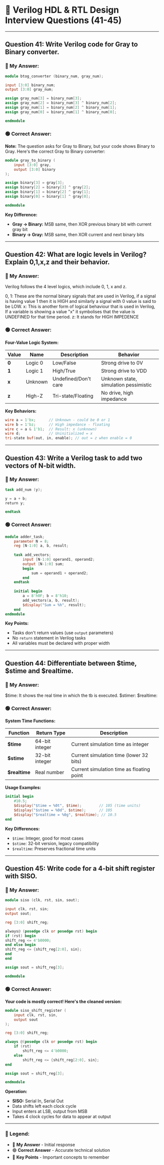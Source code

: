 # 🔷 Verilog HDL & RTL Design Interview Questions (41-45)
---

## Question 41: Write Verilog code for Gray to Binary converter.

### 🔴 My Answer:
```verilog
module btog_converter (binary_num, gray_num);

input [3:0] binary_num;
output [3:0] gray_num;

assign gray_num[3] = binary_num[3];
assign gray_num[2] = binary_num[3] ^ binary_num[2];
assign gray_num[1] = binary_num[2] ^ binary_num[1];
assign gray_num[0] = binary_num[1] ^ binary_num[0];

endmodule
```

### 🟢 Correct Answer:

**Note:** The question asks for Gray to Binary, but your code shows Binary to Gray. Here's the correct Gray to Binary converter:

```verilog
module gray_to_binary (
    input [3:0] gray,
    output [3:0] binary
);

assign binary[3] = gray[3];
assign binary[2] = binary[3] ^ gray[2];
assign binary[1] = binary[2] ^ gray[1];
assign binary[0] = binary[1] ^ gray[0];

endmodule
```

**Key Difference:**
- **Gray → Binary:** MSB same, then XOR previous binary bit with current gray bit
- **Binary → Gray:** MSB same, then XOR current and next binary bits

---

## Question 42: What are logic levels in Verilog? Explain 0,1,x,z and their behavior.

### 🔴 My Answer:
Verilog follows the 4 level logics, which include 0, 1, x and z.

0, 1: These are the normal binary signals that are used in Verilog, if a signal is having value 1 then it is HIGH and similarly a signal with 0 value is said to be LOW.
x: This is another form of logical behaviour that is used in Verilog, If a variable is showing a value "x" it symbolises that the value is UNDEFINED for that time period.
z: It stands for HIGH IMPEDENCE

### 🟢 Correct Answer:

**Four-Value Logic System:**

| Value | Name | Description | Behavior |
|-------|------|-------------|----------|
| **0** | Logic 0 | Low/False | Strong drive to 0V |
| **1** | Logic 1 | High/True | Strong drive to VDD |
| **x** | Unknown | Undefined/Don't care | Unknown state, simulation pessimistic |
| **z** | High-Z | Tri-state/Floating | No drive, high impedance |

**Key Behaviors:**
```verilog
wire a = 1'bx;      // Unknown - could be 0 or 1
wire b = 1'bz;      // High impedance - floating
wire c = a & 1'b1;  // Result: x (unknown)
wire d;             // Uninitialized = x
tri-state buf(out, in, enable); // out = z when enable = 0
```

---

## Question 43: Write a Verilog task to add two vectors of N-bit width.

### 🔴 My Answer:
```verilog
task add_num (y);

y = a + b;
return y;

endtask
```

### 🟢 Correct Answer:

```verilog
module adder_task;
    parameter N = 8;
    reg [N-1:0] a, b, result;
    
    task add_vectors;
        input [N-1:0] operand1, operand2;
        output [N-1:0] sum;
        begin
            sum = operand1 + operand2;
        end
    endtask
    
    initial begin
        a = 8'h0F; b = 8'h10;
        add_vectors(a, b, result);
        $display("Sum = %h", result);
    end
endmodule
```

**Key Points:**
- Tasks don't return values (use `output` parameters)
- No `return` statement in Verilog tasks
- All variables must be declared with proper width

---

## Question 44: Differentiate between $time, $stime and $realtime.

### 🔴 My Answer:
$time: It shows the real time in which the tb is executed.
$stimer:
$realtime:

### 🟢 Correct Answer:

**System Time Functions:**

| Function | Return Type | Description |
|----------|-------------|-------------|
| **$time** | 64-bit integer | Current simulation time as integer |
| **$stime** | 32-bit integer | Current simulation time (lower 32 bits) |
| **$realtime** | Real number | Current simulation time as floating point |

**Usage Examples:**
```verilog
initial begin
    #10.5;
    $display("$time = %0t", $time);        // 105 (time units)
    $display("$stime = %0d", $stime);      // 105 
    $display("$realtime = %0g", $realtime); // 10.5
end
```

**Key Differences:**
- `$time`: Integer, good for most cases
- `$stime`: 32-bit version, legacy compatibility
- `$realtime`: Preserves fractional time units

---

## Question 45: Write code for a 4-bit shift register with SISO.

### 🔴 My Answer:
```verilog
module siso (clk, rst, sin, sout);

input clk, rst, sin;
output sout;

reg [3:0] shift_reg;

always@ (posedge clk or posedge rst) begin
if (rst) begin
shift_reg <= 4'b0000;
end else begin
shift_reg <= {shift_reg[2:0], sin};
end
end

assign sout = shift_reg[3];

endmodule
```

### 🟢 Correct Answer:

**Your code is mostly correct! Here's the cleaned version:**

```verilog
module siso_shift_register (
    input clk, rst, sin,
    output sout
);

reg [3:0] shift_reg;

always @(posedge clk or posedge rst) begin
    if (rst)
        shift_reg <= 4'b0000;
    else
        shift_reg <= {shift_reg[2:0], sin};
end

assign sout = shift_reg[3];

endmodule
```

**Operation:**
- **SISO:** Serial In, Serial Out
- Data shifts left each clock cycle
- Input enters at LSB, output from MSB
- Takes 4 clock cycles for data to appear at output

---

### 📝 **Legend:**
- 🔴 **My Answer** - Initial response  
- 🟢 **Correct Answer** - Accurate technical solution
- 🔷 **Key Points** - Important concepts to remember

